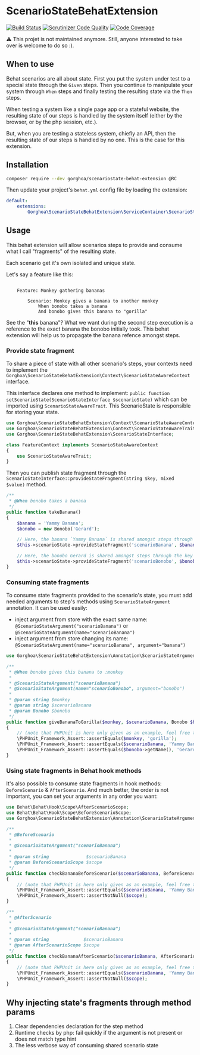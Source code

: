 # ScenarioStateBehatExtension

[![Build Status](https://travis-ci.org/gorghoa/ScenarioStateBehatExtension.svg?branch=master)](https://travis-ci.org/gorghoa/ScenarioStateBehatExtension)
[![Scrutinizer Code Quality](https://scrutinizer-ci.com/g/gorghoa/ScenarioStateBehatExtension/badges/quality-score.png?b=master)](https://scrutinizer-ci.com/g/gorghoa/ScenarioStateBehatExtension/?branch=master)
[![Code Coverage](https://scrutinizer-ci.com/g/gorghoa/ScenarioStateBehatExtension/badges/coverage.png?b=master)](https://scrutinizer-ci.com/g/gorghoa/ScenarioStateBehatExtension/?branch=master)


:warning: This projet is not maintained anymore. Still, anyone interested to take over is welcome to do so :).

## When to use

Behat scenarios are all about state. First you put the system under test
to a special state through the `Given` steps. Then you continue to manipulate
your system through `When` steps and finally testing the resulting state via
the `Then` steps.

When testing a system like a single page app or a stateful website, the resulting state of our steps is handled by the
system itself (either by the browser, or by the php session, etc.).

But, when you are testing a stateless system, chiefly an API, then the resulting state of our steps is handled by no
one. This is the case for this extension.

## Installation


```bash
composer require --dev gorghoa/scenariostate-behat-extension @RC
```

Then update your project's `behat.yml` config file by loading the extension:

```yaml
default:
    extensions:
        Gorghoa\ScenarioStateBehatExtension\ServiceContainer\ScenarioStateExtension: ~
```

## Usage

This behat extension will allow scenarios steps to provide and consume what I call "fragments" of the resulting state.

Each scenario get it's own isolated and unique state.

Let's say a feature like this:

```gherkin

    Feature: Monkey gathering bananas

        Scenario: Monkey gives a banana to another monkey
            When bonobo takes a banana
            And bonobo gives this banana to "gorilla"
```

See the "**this** banana"? What we want during the second step execution is a reference to the exact banana the bonobo
initially took. This behat extension will help us to propagate the banana refence amongst steps.


### Provide state fragment

To share a piece of state with all other scenario's steps, your contexts need to implement the
`Gorghoa\ScenarioStateBehatExtension\Context\ScenarioStateAwareContext` interface.

This interface declares one method to implement: `public function setScenarioState(ScenarioStateInterface $scenarioState)`
which can be imported using `ScenarioStateAwareTrait`. This ScenarioState is responsible for storing your state.

```php
use Gorghoa\ScenarioStateBehatExtension\Context\ScenarioStateAwareContext;
use Gorghoa\ScenarioStateBehatExtension\Context\ScenarioStateAwareTrait;
use Gorghoa\ScenarioStateBehatExtension\ScenarioStateInterface;

class FeatureContext implements ScenarioStateAwareContext
{
    use ScenarioStateAwareTrait;
}
```

Then you can publish state fragment through the `ScenarioStateInterface::provideStateFragment(string $key, mixed $value)`
method.

```php
/**
 * @When bonobo takes a banana
 */
public function takeBanana()
{
    $banana = 'Yammy Banana';
    $bonobo = new Bonobo('Gerard');

    // Here, the banana `Yammy Banana` is shared amongst steps through the key "scenarioBanana"
    $this->scenarioState->provideStateFragment('scenarioBanana', $banana);

    // Here, the bonobo Gerard is shared amongst steps through the key "scenarioBonobo"
    $this->scenarioState->provideStateFragment('scenarioBonobo', $bonobo);
}
```

### Consuming state fragments

To consume state fragments provided to the scenario's state, you must add needed arguments to step's methods using
`ScenarioStateArgument` annotation. It can be used easily:

- inject argument from store with the exact same name: `@ScenarioStateArgument("scenarioBanana")` or `@ScenarioStateArgument(name="scenarioBanana")`
- inject argument from store changing its name: `@ScenarioStateArgument(name="scenarioBanana", argument="banana")`

```php
use Gorghoa\ScenarioStateBehatExtension\Annotation\ScenarioStateArgument;

/**
 * @When bonobo gives this banana to :monkey
 *
 * @ScenarioStateArgument("scenarioBanana")
 * @ScenarioStateArgument(name="scenarioBonobo", argument="bonobo")
 *
 * @param string $monkey
 * @param string $scenarioBanana
 * @param Bonobo $bonobo
 */
public function giveBananaToGorilla($monkey, $scenarioBanana, Bonobo $bonobo)
{
    // (note that PHPUnit is here only given as an example, feel free to use any asserter you want)
    \PHPUnit_Framework_Assert::assertEquals($monkey, 'gorilla');
    \PHPUnit_Framework_Assert::assertEquals($scenarioBanana, 'Yammy Banana');
    \PHPUnit_Framework_Assert::assertEquals($bonobo->getName(), 'Gerard');
}
```

### Using state fragments in Behat hook methods

It's also possible to consume state fragments in hook methods: `BeforeScenario` & `AfterScenario`. And much better,
the order is not important, you can set your arguments in any order you want:

```php
use Behat\Behat\Hook\Scope\AfterScenarioScope;
use Behat\Behat\Hook\Scope\BeforeScenarioScope;
use Gorghoa\ScenarioStateBehatExtension\Annotation\ScenarioStateArgument;

/**
 * @BeforeScenario
 *
 * @ScenarioStateArgument("scenarioBanana")
 *
 * @param string              $scenarioBanana
 * @param BeforeScenarioScope $scope
 */
public function checkBananaBeforeScenario($scenarioBanana, BeforeScenarioScope $scope)
{
    // (note that PHPUnit is here only given as an example, feel free to use any asserter you want)
    \PHPUnit_Framework_Assert::assertEquals($scenarioBanana, 'Yammy Banana');
    \PHPUnit_Framework_Assert::assertNotNull($scope);
}

/**
 * @AfterScenario
 *
 * @ScenarioStateArgument("scenarioBanana")
 *
 * @param string             $scenarioBanana
 * @param AfterScenarioScope $scope
 */
public function checkBananaAfterScenario($scenarioBanana, AfterScenarioScope $scope)
{
    // (note that PHPUnit is here only given as an example, feel free to use any asserter you want)
    \PHPUnit_Framework_Assert::assertEquals($scenarioBanana, 'Yammy Banana');
    \PHPUnit_Framework_Assert::assertNotNull($scope);
}
```

## Why injecting state's fragments through method params

  1. Clear dependencies declaration for the step method
  2. Runtime checks by php: fail quickly if the argument is not present or does not match type hint
  3. The less verbose way of consuming shared scenario state
